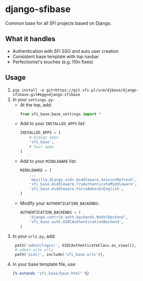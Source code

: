 django-sfibase
==============

Common base for all SFI projects based on Django.

## What it handles
* Authentication with SFI SSO and auto user creation
* Consistent base template with top navbar
* Perfectionist's touches (e.g. l10n fixes)

## Usage
1. `pip install -e git+https://git.sfi.pl/scm/djbase/django-sfibase.git#egg=django-sfibase`
2. In your `settings.py`:
   * At the top, add:
     ```python
     from sfi_base.base_settings import *
     ```
   * Add to your `INSTALLED_APPS` list:
     ```python
     INSTALLED_APPS = [
         # Django apps
         'sfi_base',
         # Your apps
     ]
     ```
   * Add to your `MIDDLEWARE` list:
     ```python
     MIDDLEWARE = [
         ...
         'mozilla_django_oidc.middleware.SessionRefresh',
         'sfi_base.middleware.TryAuthenticateMiddleware',
         'sfi_base.middleware.ForceAdminInEnglish',
     ]
     ```
   * Modify your `AUTHENTICATION_BACKENDS`:
     ```python
     AUTHENTICATION_BACKENDS = (
         'django.contrib.auth.backends.ModelBackend',
         'sfi_base.auth.OIDCAuthenticationBackend',
     )
     ```
3. In your `urls.py`, add:
   ```python
    path('admin/login/', OIDCAuthenticateClass.as_view()),
    # admin site urls
    path('oidc/', include('sfi_base.urls')),
   ```
4. In your base template file, use:
   ```djangotemplate
   {% extends "sfi_base/base.html" %}
   ```
